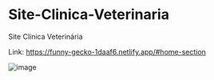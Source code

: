 # Site-Clinica-Veterinaria
Site Clínica Veterinária


Link: https://funny-gecko-1daaf6.netlify.app/#home-section


![image](https://user-images.githubusercontent.com/84162098/180431656-9e1f5282-c410-4ea3-ac6a-bc2d42540dcc.png)
